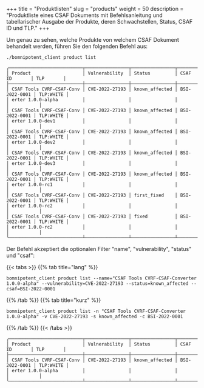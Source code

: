 +++
title = "Produktlisten"
slug = "products"
weight = 50
description = "Produktliste eines CSAF Dokuments mit Befehlsanleitung und tabellarischer Ausgabe der Produkte, deren Schwachstellen, Status, CSAF ID und TLP."
+++

Um genau zu sehen, welche Produkte von welchem CSAF Dokument behandelt werden, führen Sie den folgenden Befehl aus:

```
./bomnipotent_client product list
```

``` {wrap="false" title="output"}
╭───────────────────────────┬────────────────┬────────────────┬───────────────┬───────────╮
│ Product                   │ Vulnerability  │ Status         │ CSAF ID       │ TLP       │
├───────────────────────────┼────────────────┼────────────────┼───────────────┼───────────┤
│ CSAF Tools CVRF-CSAF-Conv │ CVE-2022-27193 │ known_affected │ BSI-2022-0001 │ TLP:WHITE │
│ erter 1.0.0-alpha         │                │                │               │           │
│ CSAF Tools CVRF-CSAF-Conv │ CVE-2022-27193 │ known_affected │ BSI-2022-0001 │ TLP:WHITE │
│ erter 1.0.0-dev1          │                │                │               │           │
│ CSAF Tools CVRF-CSAF-Conv │ CVE-2022-27193 │ known_affected │ BSI-2022-0001 │ TLP:WHITE │
│ erter 1.0.0-dev2          │                │                │               │           │
│ CSAF Tools CVRF-CSAF-Conv │ CVE-2022-27193 │ known_affected │ BSI-2022-0001 │ TLP:WHITE │
│ erter 1.0.0-dev3          │                │                │               │           │
│ CSAF Tools CVRF-CSAF-Conv │ CVE-2022-27193 │ known_affected │ BSI-2022-0001 │ TLP:WHITE │
│ erter 1.0.0-rc1           │                │                │               │           │
│ CSAF Tools CVRF-CSAF-Conv │ CVE-2022-27193 │ first_fixed    │ BSI-2022-0001 │ TLP:WHITE │
│ erter 1.0.0-rc2           │                │                │               │           │
│ CSAF Tools CVRF-CSAF-Conv │ CVE-2022-27193 │ fixed          │ BSI-2022-0001 │ TLP:WHITE │
│ erter 1.0.0-rc2           │                │                │               │           │
╰───────────────────────────┴────────────────┴────────────────┴───────────────┴───────────╯
```

Der Befehl akzeptiert die optionalen Filter "name", "vulnerability", "status" und "csaf":

{{< tabs >}}
{{% tab title="lang" %}}
```
bomnipotent_client product list --name="CSAF Tools CVRF-CSAF-Converter 1.0.0-alpha" --vulnerability=CVE-2022-27193 --status=known_affected --csaf=BSI-2022-0001
```
{{% /tab %}}
{{% tab title="kurz" %}}
```
bomnipotent_client product list -n "CSAF Tools CVRF-CSAF-Converter 1.0.0-alpha" -v CVE-2022-27193 -s known_affected -c BSI-2022-0001
```
{{% /tab %}}
{{< /tabs >}}

``` {wrap="false" title="Ausgabe"}
╭───────────────────────────┬────────────────┬────────────────┬───────────────┬───────────╮
│ Product                   │ Vulnerability  │ Status         │ CSAF ID       │ TLP       │
├───────────────────────────┼────────────────┼────────────────┼───────────────┼───────────┤
│ CSAF Tools CVRF-CSAF-Conv │ CVE-2022-27193 │ known_affected │ BSI-2022-0001 │ TLP:WHITE │
│ erter 1.0.0-alpha         │                │                │               │           │
╰───────────────────────────┴────────────────┴────────────────┴───────────────┴───────────╯
```